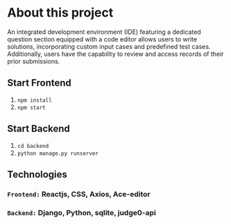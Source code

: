 # About this project

An integrated development environment (IDE) featuring a dedicated question section equipped with a code editor allows users to write solutions, incorporating custom input cases and predefined test cases. Additionally, users have the capability to review and access records of their prior submissions.

## Start Frontend

1. `npm install`
2. `npm start`

## Start Backend

1. `cd backend`
2. `python manage.py runserver`

## Technologies

### `Frontend:` Reactjs, CSS, Axios, Ace-editor

### `Backend:` Django, Python, sqlite, judge0-api
